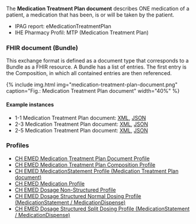 The **Medication Treatment Plan document** describes ONE medication of a patient, a medication that has been, is or will be taken by the patient.

* IPAG report: eMedicationTreatmentPlan
* IHE Pharmacy Profil: MTP (Medication Treatment Plan)
    

### FHIR document (Bundle)
This exchange format is defined as a document type that corresponds to a Bundle as a FHIR resource. A Bundle has a list of entries. The first entry is the Composition, in which all contained entries are then referenced.

{% include img.html img="medication-treatment-plan-document.png" caption="Fig.: Medication Treatment Plan document" width="40%" %}

#### Example instances
* 1-1 Medication Treatment Plan document: [XML](Bundle-1-1-MedicationTreatmentPlan.xml.html), [JSON](Bundle-1-1-MedicationTreatmentPlan.json.html)
* 2-3 Medication Treatment Plan document: [XML](Bundle-2-3-MedicationTreatmentPlan.xml.html), [JSON](Bundle-2-3-MedicationTreatmentPlan.json.html)
* 2-5 Medication Treatment Plan document: [XML](Bundle-2-5-MedicationTreatmentPlan.xml.html), [JSON](Bundle-2-5-MedicationTreatmentPlan.json.html)


### Profiles
* [CH EMED Medication Treatment Plan Document Profile](StructureDefinition-ch-emed-document-medicationtreatmentplan.html)
* [CH EMED Medication Treatment Plan Composition Profile](StructureDefinition-ch-emed-composition-medicationtreatmentplan.html)
* [CH EMED MedicationStatement Profile (Medication Treatment Plan document)](StructureDefinition-ch-emed-medicationstatement-treatmentplan.html)
* [CH EMED Medication Profile](StructureDefinition-ch-emed-medication.html)
* [CH EMED Dosage Non-Structured Profile](StructureDefinition-ch-emed-dosage-nonstructured.html)
* [CH EMED Dosage Structured Normal Dosing Profile (MedicationStatement / MedicationDispense)](StructureDefinition-ch-emed-dosage-structured-normal.html)
* [CH EMED Dosage Structured Split Dosing Profile (MedicationStatement / MedicationDispense)](StructureDefinition-ch-emed-dosage-structured-split.html)
